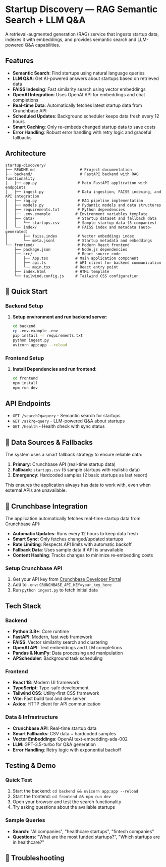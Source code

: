 # Startup Discovery — RAG Semantic Search + LLM Q&A

A retrieval-augmented generation (RAG) service that ingests startup data, indexes it with embeddings, and provides semantic search and LLM-powered Q&A capabilities.

## Features

- **Semantic Search**: Find startups using natural language queries
- **LLM Q&A**: Get AI-powered answers about startups based on retrieved data
- **FAISS Indexing**: Fast similarity search using vector embeddings
- **OpenAI Integration**: Uses OpenAI API for embeddings and chat completions
- **Real-time Data**: Automatically fetches latest startup data from Crunchbase API
- **Scheduled Updates**: Background scheduler keeps data fresh every 12 hours
- **Smart Caching**: Only re-embeds changed startup data to save costs
- **Error Handling**: Robust error handling with retry logic and graceful fallbacks

## Architecture

```
startup-discovery/
├── README.md                    # Project documentation
├── backend/                     # FastAPI backend with RAG functionality
│   ├── app.py                  # Main FastAPI application with endpoints
│   ├── ingest.py               # Data ingestion, FAISS indexing, and API integration
│   ├── rag.py                  # RAG pipeline implementation
│   ├── models.py               # Pydantic models and data structures
│   ├── requirements.txt        # Python dependencies
│   ├── .env.example           # Environment variables template
│   ├── data/                   # Startup dataset and fallback data
│   │   └── startups.csv        # Sample startup data (5 companies)
│   └── index/                  # FAISS index and metadata (auto-generated)
│       ├── faiss.index         # Vector embeddings index
│       └── meta.jsonl          # Startup metadata and embeddings
└── frontend/                   # Modern React frontend
    ├── package.json            # Node.js dependencies
    ├── src/                    # React source code
    │   ├── App.tsx            # Main application component
    │   ├── api.ts             # API client for backend communication
    │   └── main.tsx           # React entry point
    ├── index.html             # HTML template
    └── tailwind.config.js     # Tailwind CSS configuration
```

## 🚀 Quick Start

### Backend Setup

1. **Setup environment and run backend server**:
   ```bash
   cd backend
   cp .env.example .env
   pip install -r requirements.txt
   python ingest.py
   uvicorn app:app --reload
   ```

### Frontend Setup

1. **Install Dependencies and run frontend**:
   ```bash
   cd frontend
   npm install
   npm run dev
   ```
## API Endpoints

- `GET /search?q=query` - Semantic search for startups
- `GET /ask?q=query` - LLM-powered Q&A about startups
- `GET /health` - Health check with sync status

## 🎯 Data Sources & Fallbacks

The system uses a smart fallback strategy to ensure reliable data:

1. **Primary**: Crunchbase API (real-time startup data)
2. **Fallback**: `startups.csv` (5 sample startups with realistic data)
3. **Emergency**: Hardcoded samples (2 basic startups as last resort)

This ensures the application always has data to work with, even when external APIs are unavailable.

## 🔗 Crunchbase Integration

The application automatically fetches real-time startup data from Crunchbase API:

- **Automatic Updates**: Runs every 12 hours to keep data fresh
- **Smart Sync**: Only fetches changed/updated startups
- **Rate Limiting**: Respects API limits with automatic backoff
- **Fallback Data**: Uses sample data if API is unavailable
- **Content Hashing**: Tracks changes to minimize re-embedding costs

### Setup Crunchbase API

1. Get your API key from [Crunchbase Developer Portal](https://data.crunchbase.com/docs/using-the-api)
2. Add to `.env`: `CRUNCHBASE_API_KEY=your_key_here`
3. Run `python ingest.py` to fetch initial data

## Tech Stack

### Backend
- **Python 3.8+**: Core runtime
- **FastAPI**: Modern, fast web framework
- **FAISS**: Vector similarity search and clustering
- **OpenAI API**: Text embeddings and LLM completions
- **Pandas & NumPy**: Data processing and manipulation
- **APScheduler**: Background task scheduling

### Frontend
- **React 18**: Modern UI framework
- **TypeScript**: Type-safe development
- **Tailwind CSS**: Utility-first CSS framework
- **Vite**: Fast build tool and dev server
- **Axios**: HTTP client for API communication

### Data & Infrastructure
- **Crunchbase API**: Real-time startup data
- **Smart Fallbacks**: CSV data + hardcoded samples
- **Vector Embeddings**: OpenAI text-embedding-ada-002
- **LLM**: GPT-3.5-turbo for Q&A generation
- **Error Handling**: Retry logic with exponential backoff

## Testing & Demo

### Quick Test
1. Start the backend: `cd backend && uvicorn app:app --reload`
2. Start the frontend: `cd frontend && npm run dev`
3. Open your browser and test the search functionality
4. Try asking questions about the available startups

### Sample Queries
- **Search**: "AI companies", "healthcare startups", "fintech companies"
- **Questions**: "What are the most funded startups?", "Which startups are in healthcare?"

## 🔧 Troubleshooting